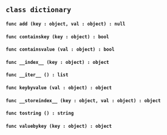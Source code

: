 ## ```class dictionary```


#### ```func add (key : object, val : object) : null```

#### ```func containskey (key : object) : bool```

#### ```func containsvalue (val : object) : bool```

#### ```func __index__ (key : object) : object```

#### ```func __iter__ () : list```

#### ```func keybyvalue (val : object) : object```

#### ```func __storeindex__ (key : object, val : object) : object```

#### ```func tostring () : string```

#### ```func valuebykey (key : object) : object```

